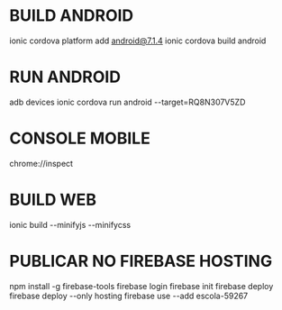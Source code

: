 
# BUILD ANDROID
ionic cordova platform add android@7.1.4
ionic cordova build android

# RUN ANDROID
adb devices
ionic cordova run android --target=RQ8N307V5ZD

# CONSOLE MOBILE
chrome://inspect

# BUILD WEB
ionic build --minifyjs --minifycss

# PUBLICAR NO FIREBASE HOSTING
npm install -g firebase-tools
firebase login
firebase init
firebase deploy
firebase deploy --only hosting
firebase use --add escola-59267

